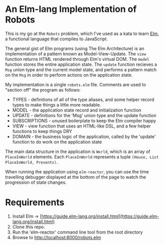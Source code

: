# An Elm-lang  Implementation of Robots

This is my go at the `Robots` problem, which I've used as a kata to learn [Elm](https://guide.elm-lang.org/), a functional language that compiles to JavaScript. 

The general gist of Elm programs (using The Elm Architecture) is an implementation of a pattern known as Model-View-Update. The `view` function returns HTML rendered through Elm's virtual DOM. The `model` function stores the entire application state. The `update` function recieves a `Msg` union type and the current model state, and performs a pattern match on the `Msg` in order to perform actions on the application state. 

My implementation is a single `robots.elm` file. Comments are used to "section off" the program as follows:
* TYPES - definitions of all of the type aliases, and some helper record types to make things a little more readable.
* MODEL - the application state record and initialization function
* UPDATE - definitions for the 'Msg' union type and the update function
* SUBSCRIPTIONS - unused boilerplate to keep the Elm compiler happy
* VIEW - view function that uses an HTML-like DSL, and a few helper functions to keep things DRY
* DOMAIN - the business logic of the application, called by the 'update' function to do work on the application state

The main data structure in the application is `World`, which is an array of `PlaceInWorld` elements. Each `PlaceInWorld` represents a tuple `(House, List PlaceInWorld, Presents)`.

When running the application using `elm-reactor`, you can use the time travelling debugger displayed at the bottom of the page to watch the progression of state changes.

# Requirements

1. Install Elm -> [https://guide.elm-lang.org/install.html](https://guide.elm-lang.org/install.html)
2. Clone this repo.
3. Run the 'elm-reactor' command line tool from the root directory
4. Browse to [http://localhost:8000/robots.elm](http://localhost:8000/robots.elm)
